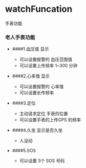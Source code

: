 # watchFuncation
手表功能


### 老人手表功能
+ ####1.血压值 显示
	- 可以设置报警的 血压范围值
	- 可以设置上传频率  1~300 分钟
		
+ ####2.心率值 显示
	- 可以设置报警的 心率值
	- 可以设置长传频率
	
+ ####3.定位
	- 主动请求定位 手表的位置
	- 可以设置手表的上传GPS 的频率
	
+ ####4.久坐 显示是否久坐
	- 人没动
	
+ ####5.SOS
	- 可以设置 3个 SOS 号码
	
